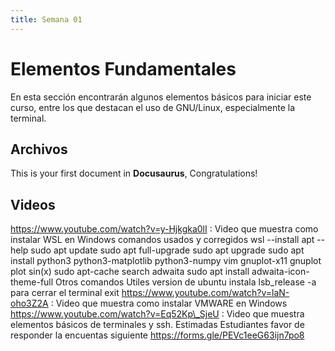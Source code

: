 ```yaml
---
title: Semana 01
---
```

# Elementos Fundamentales

En esta sección encontrarán algunos elementos básicos para iniciar este curso, entre los que destacan el uso de GNU/Linux, especialmente la terminal.

## Archivos

This is your first document in **Docusaurus**, Congratulations!

## Videos

https://www.youtube.com/watch?v=y-Hjkgka0lI  : Video que muestra como instalar WSL en Windows
comandos usados y corregidos
wsl --install
apt --help
sudo apt update
sudo apt full-upgrade
sudo apt  upgrade
sudo apt install python3 python3-matplotlib  python3-numpy vim gnuplot-x11
gnuplot 
plot sin(x)
sudo apt-cache search adwaita
sudo apt install  adwaita-icon-theme-full
Otros comandos Utiles
version de ubuntu instala
lsb\_release -a 
para cerrar el terminal 
exit
https://www.youtube.com/watch?v=laN-oho3Z2A : Video que muestra como instalar VMWARE en Windows
https://www.youtube.com/watch?v=Eq52Kp\_SjeU : Video que muestra elementos básicos de terminales y ssh.
Estimadas Estudiantes favor de responder la encuentas siguiente
https://forms.gle/PEVc1eeG63ijn7po8
